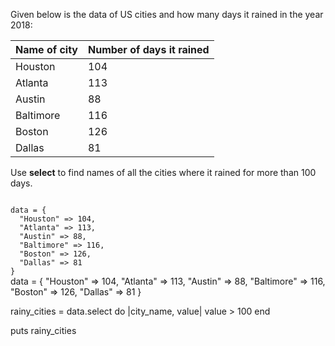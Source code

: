 Given below is the data of US cities
and
how many days it rained in the year 2018:

|Name of city| Number of days it rained|
|--|--|
|Houston | 104|
|Atlanta | 113|
|Austin | 88|
|Baltimore | 116|
|Boston | 126|
|Dallas | 81|

Use **select** to
find names of all the cities
where it rained for more
than 100 days.

<codeblock language="ruby" type="exercise" testMode="fixedInput">
<code>
data = {
  "Houston" => 104,
  "Atlanta" => 113,
  "Austin" => 88,
  "Baltimore" => 116,
  "Boston" => 126,
  "Dallas" => 81
}
</code>

<solution>
data = {
  "Houston" => 104,
  "Atlanta" => 113,
  "Austin" => 88,
  "Baltimore" => 116,
  "Boston" => 126,
  "Dallas" => 81
}

rainy_cities = data.select do |city_name, value|
  value > 100
end

puts rainy_cities
</solution>
</codeblock>